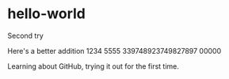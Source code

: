 # hello-world
Second try 

Here's a better addition
1234
5555
339748923749827897
00000

Learning about GitHub, trying it out for the first time.
